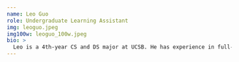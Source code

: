 ```yaml
---
name: Leo Guo
role: Undergraduate Learning Assistant
img: leoguo.jpeg
img100w: leoguo_100w.jpeg
bio: >
  Leo is a 4th-year CS and DS major at UCSB. He has experience in full-stack web application development with Python, JavaScript, Ruby, Unity, and web frameworks/platforms such as Flask, React, Ruby on Rails, and AWS. Leo also has experience in mobile app development using Swift and ARKit. He is passionate about machine learning and augmented reality, as well as their applications in software. Outside of academics, Leo is an active member of the UCSB Fencing Club. He enjoys exploring innovative technology, teaching programming, and collaborating on team projects.
---
```


